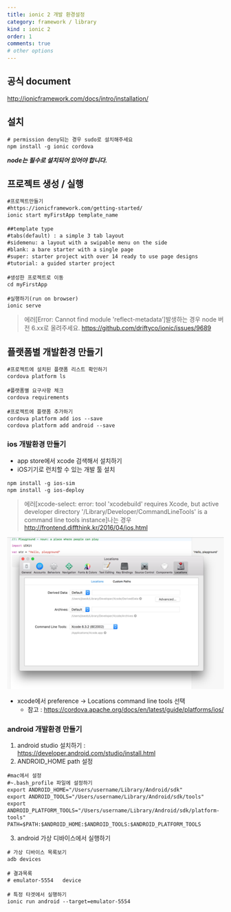 ```yaml
---
title: ionic 2 개발 환경설정
category: framework / library
kind : ionic 2
order: 1
comments: true
# other options
---
```


## 공식 document
http://ionicframework.com/docs/intro/installation/

## 설치
```sbtshell
# permission deny되는 경우 sudo로 설치해주세요
npm install -g ionic cordova
```

***node는 필수로 설치되어 있어야 합니다.*** 

## 프로젝트 생성 / 실행

```sbtshell
#프로젝트만들기
#https://ionicframework.com/getting-started/
ionic start myFirstApp template_name

##template type
#tabs(default) : a simple 3 tab layout
#sidemenu: a layout with a swipable menu on the side
#blank: a bare starter with a single page
#super: starter project with over 14 ready to use page designs
#tutorial: a guided starter project

#생성한 프로젝트로 이동
cd myFirstApp

#실행하기(run on browser)
ionic serve
```

> 에러[Error: Cannot find module 'reflect-metadata’]발생하는 경우 node 버전 6.xx로 올려주세요.
> https://github.com/driftyco/ionic/issues/9689 

## 플랫폼별 개발환경 만들기

```sbtshell
#프로젝트에 설치된 플랫폼 리스트 확인하기
cordova platform ls

#플랫폼별 요구사항 체크
cordova requirements

#프로젝트에 플랫폼 추가하기
cordova platform add ios --save
cordova platform add android --save
```

### ios 개발환경 만들기

- app store에서 xcode 검색해서 설치하기
- iOS기기로 런치할 수 있는 개발 툴 설치
```sbtshell
npm install -g ios-sim
npm install -g ios-deploy
```

> 에러[xcode-select: error: tool 'xcodebuild' requires Xcode, but active developer directory '/Library/Developer/CommandLineTools' is a command line tools instance]나는 경우
> http://frontend.diffthink.kr/2016/04/ios.html

![ios_setting](/assets/ionic/ios_setting.png "ios 설정")

- xcode에서 preference -> Locations command line tools 선택
  - 참고 : https://cordova.apache.org/docs/en/latest/guide/platforms/ios/

### android 개발환경 만들기

1. android studio 설치하기 : https://developer.android.com/studio/install.html
2. ANDROID_HOME path 설정
```
#mac에서 설정 
#~.bash_profile 파일에 설정하기
export ANDROID_HOME="/Users/username/Library/Android/sdk"
export ANDROID_TOOLS="/Users/username/Library/Android/sdk/tools"
export ANDROID_PLATFORM_TOOLS="/Users/username/Library/Android/sdk/platform-tools"
PATH=$PATH:$ANDROID_HOME:$ANDROID_TOOLS:$ANDROID_PLATFORM_TOOLS
```
3. android 가상 디바이스에서 실행하기
```
# 가상 디바이스 목록보기
adb devices

# 결과목록
# emulator-5554   device

# 특정 타겟에서 실행하기
ionic run android --target=emulator-5554
```
